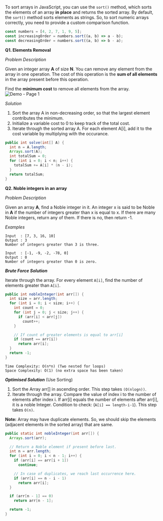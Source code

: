 To sort arrays in JavaScript, you can use the `sort()` method, which sorts the elements of an array **in place** and returns the sorted array. 
By default, the `sort()` method sorts elements as strings. So, to sort numeric arrays correctly, you need to provide a custom comparison function.
```js
const numbers = [4, 2, 7, 1, 9, 5];
const increasingOrder = numbers.sort((a, b) => a - b);
const decreasingOrder = numbers.sort((a, b) => b - a);
```
**Q1. Elements Removal**

_Problem Description_

Given an integer array **A** of size **N**. You can remove any element from the array in one operation.
The cost of this operation is the **sum of all elements** in the array present before this operation.

Find the **minimum cost** to remove all elements from the array.
![Demo - Page 1](https://github.com/manassahoo-dev/DSA/assets/6974223/7ffbd23c-342d-42c0-b1ba-b2f7c9cec0c4)

_Solution_

1. Sort the array A in non-decreasing order, so that the largest element contributes the minimum.
2. Initialize a variable cost to 0 to keep track of the total cost.
3. Iterate through the sorted array A. For each element A[i], add it to the cost variable by multiplying with the occurance.

```java
public int solve(int[] A) {
  int n = A.length;
  Arrays.sort(A);
  int totalSum = 0;
  for (int i = 0; i < n; i++) {
    totalSum += A[i] * (n - i);
  }
  return totalSum;
}
```
**Q2. Noble integers in an array**

_Problem Description_

Given an array **A**, find a Noble integer in it. An integer x is said to be Noble in **A** if the number of integers greater than x is equal to x. If there are many Noble integers, return any of them. If there is no, then return -1.

_Examples_
```
Input  : [7, 3, 16, 10]
Output : 3  
Number of integers greater than 3 is three.

Input  : [-1, -9, -2, -78, 0]
Output : 0
Number of integers greater than 0 is zero.
```

**_Brute Force Solution_**

Iterate through the array. For every element `A[i]`, find the number of elements greater than `A[i]`.
```java
public int nobleInteger(int arr[]) {
  int size = arr.length;
  for (int i = 0; i < size; i++) {
    int count = 0;
    for (int j = 0; j < size; j++) {
      if (arr[i] < arr[j])
        count++;
    }

    // If count of greater elements is equal to arr[i]
    if (count == arr[i])
      return arr[i];
  }
  return -1;
}
```
```
Time Complexity: O(n*n) (Two nested for loops)
Space Complexity: O(1) (no extra space has been taken)
```

**_Optimised Solution_** (Use Sorting)
1. Sort the Array arr[] in ascending order. This step takes `(O(nlogn))`.
2. Iterate through the array. Compare the value of index i to the number of elements after index i. 
If arr[i] equals the number of elements after arr[i], it is a noble Integer. 
Condition to check: (`A[i] == length-i-1`). This step takes `O(n)`.

**Note:** Array may have duplicate elements. So, we should skip the elements (adjacent elements in the sorted array) that are same.  

```java
public static int nobleInteger(int arr[]) {
  Arrays.sort(arr);

  // Return a Noble element if present before last.
  int n = arr.length;
  for (int i = 0; i < n - 1; i++) {
    if (arr[i] == arr[i + 1])
      continue;

    // In case of duplicates, we reach last occurrence here.
    if (arr[i] == n - i - 1)
      return arr[i];
  }

  if (arr[n - 1] == 0)
    return arr[n - 1];

  return -1;
}
```
